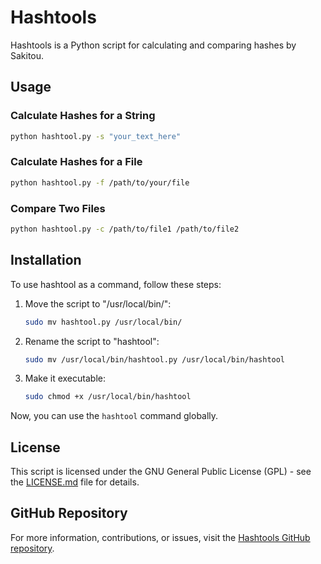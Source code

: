 # Hashtools

Hashtools is a Python script for calculating and comparing hashes by Sakitou.

## Usage

### Calculate Hashes for a String
```bash
python hashtool.py -s "your_text_here"
```

### Calculate Hashes for a File
```bash
python hashtool.py -f /path/to/your/file
```

### Compare Two Files
```bash
python hashtool.py -c /path/to/file1 /path/to/file2
```

## Installation

To use hashtool as a command, follow these steps:

1. Move the script to "/usr/local/bin/":
   ```bash
   sudo mv hashtool.py /usr/local/bin/
   ```

2. Rename the script to "hashtool":
   ```bash
   sudo mv /usr/local/bin/hashtool.py /usr/local/bin/hashtool
   ```

3. Make it executable:
   ```bash
   sudo chmod +x /usr/local/bin/hashtool
   ```

Now, you can use the `hashtool` command globally.

## License

This script is licensed under the GNU General Public License (GPL) - see the [LICENSE.md](LICENSE) file for details.

## GitHub Repository

For more information, contributions, or issues, visit the [Hashtools GitHub repository](https://github.com/Sakitou/Hashtools/).
